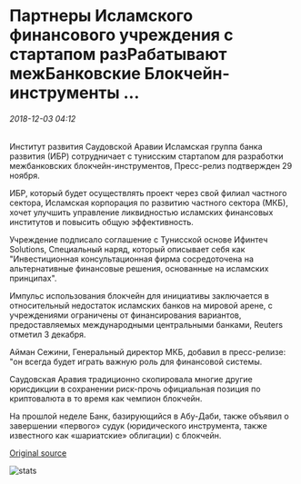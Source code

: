 # Партнеры Исламского финансового учреждения с стартапом разРабатывают межБанковские Блокчейн-инструменты ...

###### 2018-12-03 04:12

Институт развития Саудовской Аравии Исламская группа банка развития (ИБР) сотрудничает с тунисским стартапом для разработки межбанковских блокчейн-инструментов, Пресс-релиз подтвержден 29 ноября.

ИБР, который будет осуществлять проект через свой филиал частного сектора, Исламская корпорация по развитию частного сектора (МКБ), хочет улучшить управление ликвидностью исламских финансовых институтов и повысить общую эффективность.

Учреждение подписало соглашение с Тунисской основе Ифинтеч Solutions, Специальный наряд, который описывает себя как "Инвестиционная консультационная фирма сосредоточена на альтернативные финансовые решения, основанные на исламских принципах".

Импульс использования блокчейн для инициативы заключается в относительный недостаток исламских банков на мировой арене, с учреждениями ограничены от финансирования вариантов, предоставляемых международными центральными банками, Reuters отметил 3 декабря.

Айман Сежини, Генеральный директор МКБ, добавил в пресс-релизе: "он всегда будет играть важную роль для финансовой системы.

Саудовская Аравия традиционно скопировала многие другие юрисдикции в сохранении риск-прочь официальная позиция по криптовалюта в то время как чемпион блокчейн.

На прошлой неделе Банк, базирующийся в Абу-Даби, также объявил о завершении «первого» судук (юридического инструмента, также известного как «шариатские» облигации) с блокчейн.

[Original source](https://cointelegraph.com/news/islamic-financial-institution-partners-with-startup-to-develop-interbank-blockchain-tools)

![stats](https://c.statcounter.com/11760860/0/a89fa40b/1/ "stats")